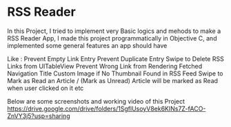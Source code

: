 # RSS Reader

In this Project, I tried to implement very Basic logics and mehods to make a RSS Reader App, I made this project programmatically in Objective C, and implemented some general features an app should have

Like :
Prevent Empty Link Entry
Prevent Duplicate Entry
Swipe to Delete RSS Links from UITableView
Prevent Wrong Link from Rendering
Fetched Navigation Title
Custom Image if No Thumbnail Found in RSS Feed
Swipe to Mark as Read an Article / (Mark as Unread)
Article will be marked as Read when user clicked on it etc

Below are some screenshots and working video of this Project
https://drive.google.com/drive/folders/1SgflUsoyV8ek6KINs7Z-fACO-ZnVY3j5?usp=sharing
